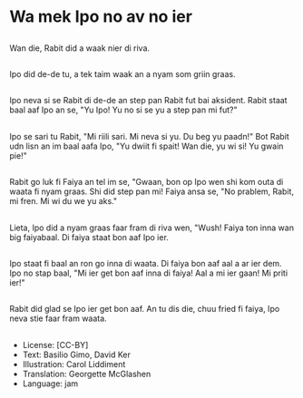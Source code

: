 # Wa mek Ipo no av no ier

##
Wan die, Rabit did a waak nier di riva.

##
Ipo did de-de tu, a tek taim waak an a nyam som griin graas.

##
Ipo neva si se Rabit di de-de an step pan Rabit fut bai aksident. Rabit staat baal aaf Ipo an se, "Yu Ipo! Yu no si se yu a step pan mi fut?"

##
Ipo se sari tu Rabit, "Mi riili sari. Mi neva si yu. Du beg yu paadn!" Bot Rabit udn lisn an im baal aafa Ipo, "Yu dwiit fi spait! Wan die, yu wi si! Yu gwain pie!"

##
Rabit go luk fi Faiya an tel im se, "Gwaan, bon op Ipo wen shi kom outa di waata fi nyam graas. Shi did step pan mi! Faiya ansa se, "No prablem, Rabit, mi fren. Mi wi du we yu aks."

##
Lieta, Ipo did a nyam graas faar fram di riva wen, "Wush! Faiya ton inna wan big faiyabaal. Di faiya staat bon aaf Ipo ier.

##
Ipo staat fi baal an ron go inna di waata. Di faiya bon aaf aal a ar ier dem. Ipo no stap baal, "Mi ier get bon aaf inna di faiya! Aal a mi ier gaan! Mi priti ier!"

##
Rabit did glad se Ipo ier get bon aaf. An tu dis die, chuu fried fi faiya, Ipo neva stie faar fram waata.

##
* License: [CC-BY]
* Text: Basilio Gimo, David Ker
* Illustration: Carol Liddiment
* Translation: Georgette McGlashen
* Language: jam
